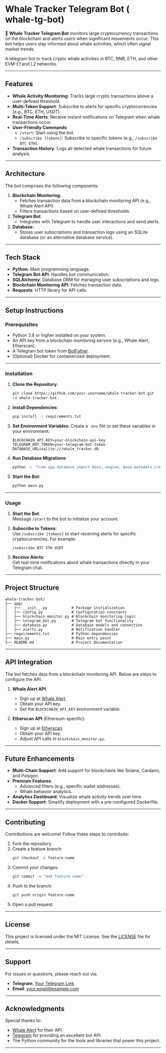 # **Whale Tracker Telegram Bot ( whale-tg-bot)** 

🐋 **Whale Tracker Telegram Bot** monitors large cryptocurrency transactions on the blockchain and alerts users when significant movements occur. This bot helps users stay informed about whale activities, which often signal market trends.

A telegram bot to track crypto whale activities in BTC, BNB, ETH, and other EVM-L1 and L2 networks.

---

## **Features**
- **Whale Activity Monitoring**: Tracks large crypto transactions above a user-defined threshold.
- **Multi-Token Support**: Subscribe to alerts for specific cryptocurrencies (e.g., BTC, ETH, USDT).
- **Real-Time Alerts**: Receive instant notifications on Telegram when whale transactions occur.
- **User-Friendly Commands**:
  - `/start`: Start using the bot.
  - `/subscribe [tokens]`: Subscribe to specific tokens (e.g., `/subscribe BTC ETH`).
- **Transaction History**: Logs all detected whale transactions for future analysis.

---

## **Architecture**
The bot comprises the following components:
1. **Blockchain Monitoring**:
   - Fetches transaction data from a blockchain monitoring API (e.g., Whale Alert API).
   - Filters transactions based on user-defined thresholds.
2. **Telegram Bot**:
   - Integrates with Telegram to handle user interactions and send alerts.
3. **Database**:
   - Stores user subscriptions and transaction logs using an SQLite database (or an alternative database service).

---

## **Tech Stack**
- **Python**: Main programming language.
- **Telegram Bot API**: Handles bot communication.
- **SQLAlchemy**: Database ORM for managing user subscriptions and logs.
- **Blockchain Monitoring API**: Fetches transaction data.
- **Requests**: HTTP library for API calls.

---

## **Setup Instructions**

### **Prerequisites**
- Python 3.8 or higher installed on your system.
- An API key from a blockchain monitoring service (e.g., Whale Alert, Etherscan).
- A Telegram bot token from [BotFather](https://t.me/botfather).
- (Optional) Docker for containerized deployment.

---

### **Installation**

1. **Clone the Repository**:
   ```bash
   git clone https://github.com/your-username/whale-tracker-bot.git
   cd whale-tracker-bot
   ```

2. **Install Dependencies**:
   ```bash
   pip install -r requirements.txt
   ```

3. **Set Environment Variables**:
   Create a `.env` file or set these variables in your environment:
   ```env
   BLOCKCHAIN_API_KEY=your-blockchain-api-key
   TELEGRAM_BOT_TOKEN=your-telegram-bot-token
   DATABASE_URL=sqlite:///whale_tracker.db
   ```

4. **Run Database Migrations**:
   ```bash
   python -c "from app.database import Base, engine; Base.metadata.create_all(engine)"
   ```

5. **Start the Bot**:
   ```bash
   python main.py
   ```

---

### **Usage**
1. **Start the Bot**:  
   Message `/start` to the bot to initialize your account.
   
2. **Subscribe to Tokens**:  
   Use `/subscribe [tokens]` to start receiving alerts for specific cryptocurrencies. For example:
   ```plaintext
   /subscribe BTC ETH USDT
   ```

3. **Receive Alerts**:  
   Get real-time notifications about whale transactions directly in your Telegram chat.

---

## **Project Structure**
```plaintext
whale-tracker-bot/
├── app/
│   ├── __init__.py           # Package initialization
│   ├── config.py             # Configuration constants
│   ├── blockchain_monitor.py # Blockchain monitoring logic
│   ├── telegram_bot.py       # Telegram bot functionality
│   ├── database.py           # Database models and connection
│   ├── alerts.py             # Notification handler
├── requirements.txt          # Python dependencies
├── main.py                   # Main entry point
├── README.md                 # Project documentation
```

---

## **API Integration**
The bot fetches data from a blockchain monitoring API. Below are steps to configure the API:

1. **Whale Alert API**:
   - Sign up at [Whale Alert](https://www.whale-alert.io/).
   - Obtain your API key.
   - Set the `BLOCKCHAIN_API_KEY` environment variable.

2. **Etherscan API** (Ethereum-specific):
   - Sign up at [Etherscan](https://etherscan.io/).
   - Obtain your API key.
   - Adjust API calls in `blockchain_monitor.py`.

---

## **Future Enhancements**
- **Multi-Chain Support**: Add support for blockchains like Solana, Cardano, and Polygon.
- **Premium Features**:
  - Advanced filters (e.g., specific wallet addresses).
  - Whale behavior analytics.
- **Analytics Dashboard**: Visualize whale activity trends over time.
- **Docker Support**: Simplify deployment with a pre-configured Dockerfile.

---

## **Contributing**
Contributions are welcome! Follow these steps to contribute:
1. Fork the repository.
2. Create a feature branch:  
   ```bash
   git checkout -b feature-name
   ```
3. Commit your changes:  
   ```bash
   git commit -m "Add feature-name"
   ```
4. Push to the branch:  
   ```bash
   git push origin feature-name
   ```
5. Open a pull request.

---

## **License**
This project is licensed under the MIT License. See the [LICENSE](LICENSE) file for details.

---

## **Support**
For issues or questions, please reach out via:
- **Telegram**: [Your Telegram Link](https://t.me/yourusername)
- **Email**: your.email@example.com

---

## **Acknowledgments**
Special thanks to:
- [Whale Alert](https://www.whale-alert.io/) for their API.
- [Telegram](https://core.telegram.org/bots) for providing an excellent bot API.
- The Python community for the tools and libraries that power this project.

---
